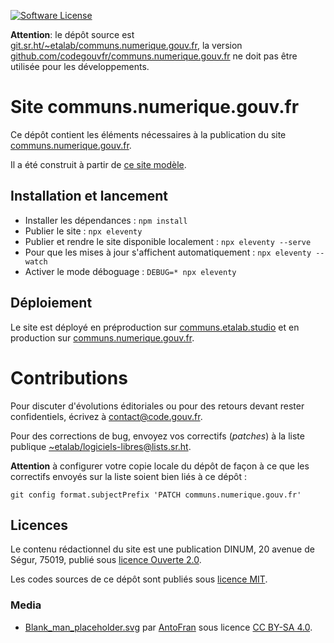[![Software License](https://img.shields.io/badge/Licence-MIT%2C%20Licence%20Ouverte-orange.svg?style=flat-square)](https://git.sr.ht/~etalab/communs.numerique.gouv.fr/tree/main/item/LICENSES)

**Attention**: le dépôt source est [git.sr.ht/~etalab/communs.numerique.gouv.fr](https://git.sr.ht/~etalab/communs.numerique.gouv.fr), la version [github.com/codegouvfr/communs.numerique.gouv.fr](https://github.com/codegouvfr/communs.numerique.gouv.fr) ne doit pas être utilisée pour les développements.

# Site communs.numerique.gouv.fr

Ce dépôt contient les éléments nécessaires à la publication du site
[communs.numerique.gouv.fr](https://communs.numerique.gouv.fr).

Il a été construit à partir de [ce site
modèle](https://github.com/etalab/eleventy-dsfr/).

## Installation et lancement

- Installer les dépendances : `npm install`
- Publier le site : `npx eleventy`
- Publier et rendre le site disponible localement : `npx eleventy --serve`
- Pour que les mises à jour s'affichent automatiquement : `npx eleventy --watch`
- Activer le mode déboguage : `DEBUG=* npx eleventy`

## Déploiement

Le site est déployé en préproduction sur [communs.etalab.studio](https://communs.etalab.studio) et en production sur [communs.numerique.gouv.fr](https://communs.numerique.gouv.fr).

# Contributions

Pour discuter d'évolutions éditoriales ou pour des retours devant
rester confidentiels, écrivez à
[contact@code.gouv.fr](mailto:contact@code.gouv.fr).

Pour des corrections de bug, envoyez vos correctifs (*patches*) à la
liste publique
[~etalab/logiciels-libres@lists.sr.ht](mailto:~etalab/logiciels-libres@lists.sr.ht).

**Attention** à configurer votre copie locale du dépôt de façon à ce
que les correctifs envoyés sur la liste soient bien liés à ce dépôt :

`git config format.subjectPrefix 'PATCH communs.numerique.gouv.fr'`

## Licences

Le contenu rédactionnel du site est une publication DINUM, 20 avenue de Ségur, 75019, publié sous [licence Ouverte 2.0](LICENSES/LICENSE.Etalab-2.0.md).

Les codes sources de ce dépôt sont publiés sous [licence
MIT](LICENSES/LICENSE.MIT.md).

### Media
- [Blank_man_placeholder.svg](img/bsoc2022/Blank_man_placeholder.svg) par [AntoFran](https://commons.wikimedia.org/wiki/User:AntoFran) sous licence [CC BY-SA 4.0](https://creativecommons.org/licenses/by-sa/4.0>).
